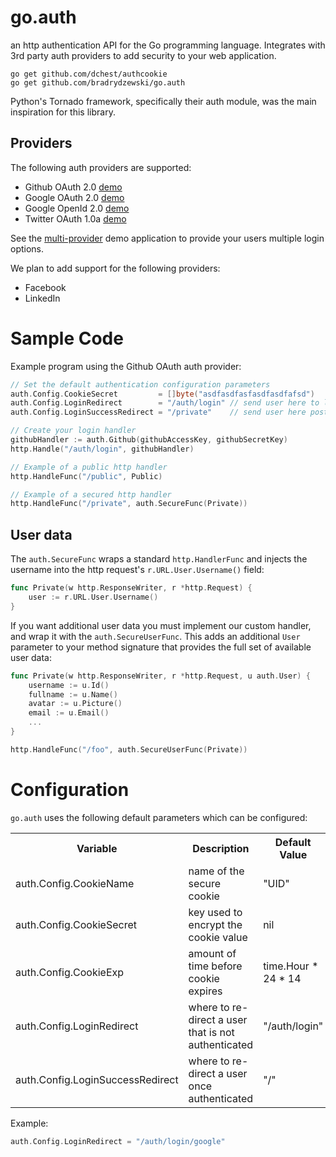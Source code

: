 # go.auth
an http authentication API for the Go programming language. Integrates with 3rd party auth providers to add security to your web application.

	go get github.com/dchest/authcookie
    go get github.com/bradrydzewski/go.auth
    
Python's Tornado framework, specifically their auth module, was the main inspiration for this library.

## Providers
The following auth providers are supported:

* Github OAuth 2.0 [demo](https://github.com/bradrydzewski/go.auth/tree/master/examples/github)
* Google OAuth 2.0 [demo](https://github.com/bradrydzewski/go.auth/tree/master/examples/google)
* Google OpenId 2.0 [demo](https://github.com/bradrydzewski/go.auth/tree/master/examples/openid)
* Twitter OAuth 1.0a [demo](https://github.com/bradrydzewski/go.auth/tree/master/examples/twitter)

See the [multi-provider](https://github.com/bradrydzewski/go.auth/tree/master/examples/multiple) demo application to provide your users multiple login options.

We plan to add support for the following providers:

* Facebook
* LinkedIn

# Sample Code
Example program using the Github OAuth auth provider:

```go
// Set the default authentication configuration parameters
auth.Config.CookieSecret         = []byte("asdfasdfasfasdfasdfafsd")
auth.Config.LoginRedirect        = "/auth/login" // send user here to login
auth.Config.LoginSuccessRedirect = "/private"    // send user here post-login

// Create your login handler
githubHandler := auth.Github(githubAccessKey, githubSecretKey)
http.Handle("/auth/login", githubHandler)

// Example of a public http handler
http.HandleFunc("/public", Public)

// Example of a secured http handler
http.HandleFunc("/private", auth.SecureFunc(Private))
```

## User data
The `auth.SecureFunc` wraps a standard `http.HandlerFunc` and injects the username
into the http request's `r.URL.User.Username()` field:

```go
func Private(w http.ResponseWriter, r *http.Request) {
	user := r.URL.User.Username()
}
```

If you want additional user data you must implement our custom handler, and wrap
it with the `auth.SecureUserFunc`. This adds an additional `User` parameter to
your method signature that provides the full set of available user data:

```go
func Private(w http.ResponseWriter, r *http.Request, u auth.User) {
	username := u.Id()
	fullname := u.Name()
	avatar := u.Picture()
	email := u.Email()
	...
}

http.HandleFunc("/foo", auth.SecureUserFunc(Private))
```

# Configuration
`go.auth` uses the following default parameters which can be configured:

<table>
<tr>
 <th>Variable</th>
 <th>Description</th>
 <th>Default Value</th>
</tr>
<tr>
 <td>auth.Config.CookieName</td>
 <td>name of the secure cookie</td>
 <td>"UID"</td>
</tr>
<tr>
 <td>auth.Config.CookieSecret</td>
 <td>key used to encrypt the cookie value</td>
 <td>nil</td>
</tr>
<tr>
 <td>auth.Config.CookieExp</td>
 <td>amount of time before cookie expires</td>
 <td>time.Hour * 24 * 14</td>
</tr>
<tr>
 <td>auth.Config.LoginRedirect</td>
 <td>where to re-direct a user that is not authenticated</td>
 <td>"/auth/login"</td>
</tr>
<tr>
 <td>auth.Config.LoginSuccessRedirect</td>
 <td>where to re-direct a user once authenticated</td>
 <td>"/"</td>
</tr>
</table>

Example:

```go
auth.Config.LoginRedirect = "/auth/login/google"
```
